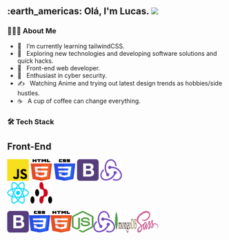 <h2> :earth_americas: Olá, I'm Lucas. <img src="https://github.com/souvikguria98/souvikguria98/blob/master/Hi.gif" width="25"></h2>

<h3> 👨🏻‍💻 About Me </h3>

- 🔭 &nbsp; I’m currently learning tailwindCSS.
- 🤔 &nbsp; Exploring new technologies and developing software solutions and quick hacks.
- 💼 &nbsp; Front-end web developer.
- 🌱 &nbsp; Enthusiast in cyber security.
- ✍️ &nbsp; Watching Anime and trying out latest design trends as hobbies/side hustles.
- ☕ &nbsp; A cup of coffee can change everything. 

<h3>🛠 Tech Stack</h3>
<h2>Front-End</h2>

<div style={{ display: flex }}>
 <img src="https://raw.githubusercontent.com/patil-prajwal/Tech-Stack-Icons/661b1305f52d49de94f6640f8bbeec93dba9dc8a/Icons/javascript.svg" width="50" height="50" />              <img src="https://raw.githubusercontent.com/patil-prajwal/Tech-Stack-Icons/661b1305f52d49de94f6640f8bbeec93dba9dc8a/Icons/html-5.svg" width="50" height="50" />                    <img src="https://raw.githubusercontent.com/patil-prajwal/Tech-Stack-Icons/661b1305f52d49de94f6640f8bbeec93dba9dc8a/Icons/css-3.svg" width="50" height="50" />                    <img src="https://raw.githubusercontent.com/patil-prajwal/Tech-Stack-Icons/661b1305f52d49de94f6640f8bbeec93dba9dc8a/Icons/bootstrap.svg" width="50" height="50" />                <img src="https://raw.githubusercontent.com/patil-prajwal/Tech-Stack-Icons/661b1305f52d49de94f6640f8bbeec93dba9dc8a/Icons/redux.svg" width="50" height="50" /> 
</div>


<img src="https://raw.githubusercontent.com/patil-prajwal/Tech-Stack-Icons/661b1305f52d49de94f6640f8bbeec93dba9dc8a/Icons/react.svg" width="50" height="50" />
<img src="https://raw.githubusercontent.com/patil-prajwal/Tech-Stack-Icons/661b1305f52d49de94f6640f8bbeec93dba9dc8a/Icons/react-router.svg" width="50" height="50" />

<img src="/bootstrap.svg" width="50" height="50" /><img src="/css-3.svg" width="50" height="50" /><img src="/html-5.svg" width="50" height="50" /><img src="/nodejs-icon.svg" width="50" height="50" /><img src="/redux.svg" width="50" height="50" /><img src="/mongodb.svg" width="50" height="50" /><img src="/sass.svg" width="50" height="50" /> 



